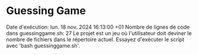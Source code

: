 # Guessing Game
Date d'exécution: lun. 18 nov. 2024 16:13:00 +01
Nombre de lignes de code dans guessinggame.sh: 27
Le projet est un jeu où l'utilisateur doit deviner le nombre de fichiers dans le répertoire actuel.
Essayez d'exécuter le script avec 'bash guessinggame.sh'.
